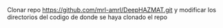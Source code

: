 Clonar repo https://github.com/mrl-amrl/DeepHAZMAT.git y modificar los directorios del codigo de donde se haya clonado el repo
